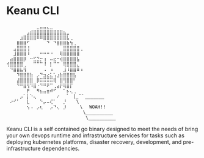 # Keanu CLI

```
⠀⠀⠀⠀⠀⠀⠀⠀⠀⣀⣤⣤⣄⣀⠀⠀⠀⠀⠀⠀⠀⠀⠀⠀
⠀⠀⠀⠀⠀⠀⣠⣾⣿⣿⣿⣿⣿⣿⣿⣿⣿⣦⣀⠀⠀⠀⠀⠀
⠀⠀⠀⠀⣰⣿⣿⣿⣿⠿⠿⣿⣿⣿⣿⣿⣿⣿⣧⢀⠀⠀⠀⠀
⠀⠀⠀⣿⣿⣿⠋⠀⠀⠀⠀⠀⠙⠀⠙⣿⣿⣿⣷⢳⢀⠀⠀⠀
⠀⠀⣠⣿⣿⣿⢸⠀⠀⠀⠀⠀⠀⠀⠀⠀⠀⣿⣿⣿⣿⣿⢀
⠀⠀⣸⣿⣿⣿⠸⠀⠀⠀⠒⠒⠒⠐⠀⠀⢿⣿⣿⣿⣿⣿⠀⠀
⠀⣴⣿⣿⣿⡿⠀⠒⣋⣙⡒⢰⠀⠤⣖⠒⢾⣿⣿⣿⣿⣧⠀⠀
⢺⣿⣿⣿⣿⢀⠀⠀⠉⠉⠉⠸⠀⡇⠉⠉⠀⢿⣿⣿⣿⣄⠀⠀
⠀⠙⣿⣿⣧⢻⠀⠀⠀⠀⠀⠠⠀⠰⠀⠀⠀⣸⠸⣿⣿⠿⠰⠀
⠀⠀⠀⠹⣿⣿⣿⣷⠀⡠⠙⣲⣔⣅⢡⣰⣷⣿⣿⣿⣧⠀⠀⠀
⠀⠀⠀⣼⣿⣿⣿⣿⠀⡿⠭⠭⠭⠭⢿⠀⣿⢻⣿⣿⠃⠀⠀⠀
⠀⠀⠀⠙⠛⣿⢻⠹⣿⠐⠙⠛⠟⠉⢀⣴⡟⢿⣿⡏⠀⠀⠀⠀
⠀⠀⠀⠀⠀⠀⡟⠀⠀⠻⣦⣤⣶⠾⠋⠀⠀⠁⡦⢄⢀⠀⠀⠀
⠀⠀⠀⠀⡠⠁⡇⠑⢄⠀⠀⠀⠀⠀⠀⠔⠀⠀⠁⠀|_⠉⠁_______
⠀⠔⠊⠁⠀⠀⣇⠀⠀⠀⠑⡤⠤⢎⠁⠀⠀⡘⠀⠀⠀\⠀⠀⠀
⠀⠀⠀⠀⠀⠀⢢⠠⠀⡠⢆⠀⠀⡠⠙⢄⠀⡸     \⠀⠀WOAH!!
                            \__________
                             \__________
```

Keanu CLI is a self contained go binary designed to meet the needs of
bring your own devops runtime and infrastructure services for tasks such
as deploying kubernetes platforms, disaster recovery, development, and
pre-infrastructure dependencies.
